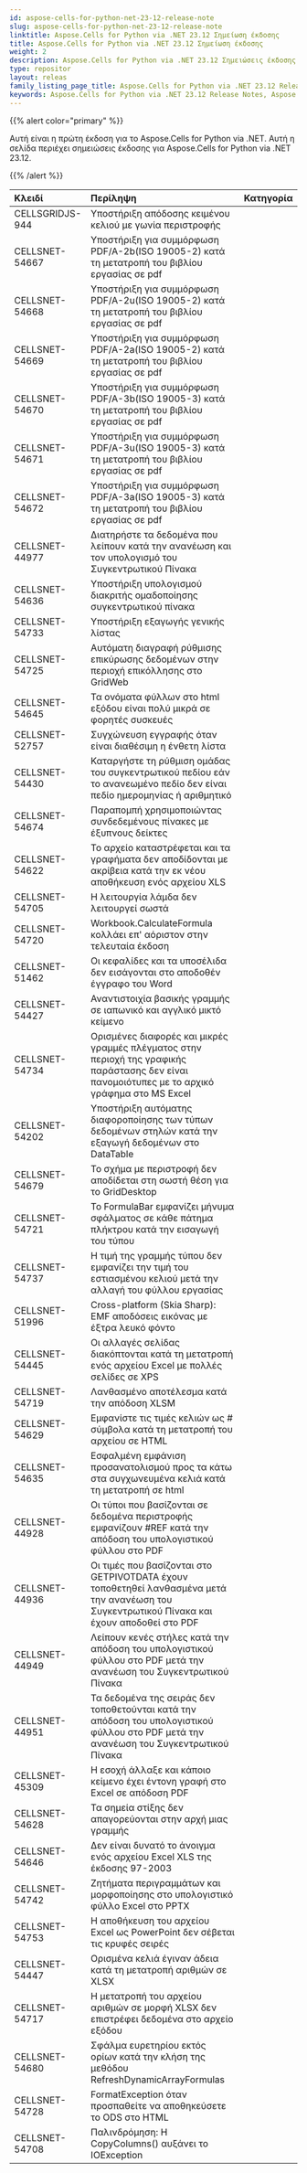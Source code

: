 ```yaml
---
id: aspose-cells-for-python-net-23-12-release-note
slug: aspose-cells-for-python-net-23-12-release-note
linktitle: Aspose.Cells for Python via .NET 23.12 Σημείωση έκδοσης
title: Aspose.Cells for Python via .NET 23.12 Σημείωση έκδοσης
weight: 2
description: Aspose.Cells for Python via .NET 23.12 Σημειώσεις έκδοσης – οι πιο πρόσφατες βελτιώσεις, νέες δυνατότητες και επιδιορθώσεις
type: repositor
layout: releas
family_listing_page_title: Aspose.Cells for Python via .NET 23.12 Release Note
keywords: Aspose.Cells for Python via .NET 23.12 Release Notes, Aspose.Cells for Python via .NET 23.12 updates and fixe
---
```

{{% alert color="primary" %}}

Αυτή είναι η πρώτη έκδοση για το Aspose.Cells for Python via .NET.
Αυτή η σελίδα περιέχει σημειώσεις έκδοσης για Aspose.Cells for Python via .NET 23.12.

{{% /alert %}}

|**Κλειδί**|**Περίληψη**|**Κατηγορία**|
| :- | :- | :- |
|CELLSGRIDJS-944|Υποστήριξη απόδοσης κειμένου κελιού με γωνία περιστροφής|
|CELLSNET-54667|Υποστήριξη για συμμόρφωση PDF/A-2b(ISO 19005-2) κατά τη μετατροπή του βιβλίου εργασίας σε pdf|
|CELLSNET-54668|Υποστήριξη για συμμόρφωση PDF/A-2u(ISO 19005-2) κατά τη μετατροπή του βιβλίου εργασίας σε pdf|
|CELLSNET-54669|Υποστήριξη για συμμόρφωση PDF/A-2a(ISO 19005-2) κατά τη μετατροπή του βιβλίου εργασίας σε pdf|
|CELLSNET-54670|Υποστήριξη για συμμόρφωση PDF/A-3b(ISO 19005-3) κατά τη μετατροπή του βιβλίου εργασίας σε pdf|
|CELLSNET-54671|Υποστήριξη για συμμόρφωση PDF/A-3u(ISO 19005-3) κατά τη μετατροπή του βιβλίου εργασίας σε pdf|
|CELLSNET-54672|Υποστήριξη για συμμόρφωση PDF/A-3a(ISO 19005-3) κατά τη μετατροπή του βιβλίου εργασίας σε pdf|
|CELLSNET-44977|Διατηρήστε τα δεδομένα που λείπουν κατά την ανανέωση και τον υπολογισμό του Συγκεντρωτικού Πίνακα|
|CELLSNET-54636|Υποστήριξη υπολογισμού διακριτής ομαδοποίησης συγκεντρωτικού πίνακα|
|CELLSNET-54733|Υποστήριξη εξαγωγής γενικής λίστας|
|CELLSNET-54725|Αυτόματη διαγραφή ρύθμισης επικύρωσης δεδομένων στην περιοχή επικόλλησης στο GridWeb|
|CELLSNET-54645| Τα ονόματα φύλλων στο html εξόδου είναι πολύ μικρά σε φορητές συσκευές|
|CELLSNET-52757| Συγχώνευση εγγραφής όταν είναι διαθέσιμη η ένθετη λίστα|
|CELLSNET-54430|Καταργήστε τη ρύθμιση ομάδας του συγκεντρωτικού πεδίου εάν το ανανεωμένο πεδίο δεν είναι πεδίο ημερομηνίας ή αριθμητικό|
|CELLSNET-54674|Παραπομπή χρησιμοποιώντας συνδεδεμένους πίνακες με έξυπνους δείκτες|
|CELLSNET-54622|Το αρχείο καταστρέφεται και τα γραφήματα δεν αποδίδονται με ακρίβεια κατά την εκ νέου αποθήκευση ενός αρχείου XLS|
|CELLSNET-54705|Η λειτουργία λάμδα δεν λειτουργεί σωστά|
|CELLSNET-54720|Workbook.CalculateFormula κολλάει επ' αόριστον στην τελευταία έκδοση|
|CELLSNET-51462|Οι κεφαλίδες και τα υποσέλιδα δεν εισάγονται στο αποδοθέν έγγραφο του Word|
|CELLSNET-54427|Αναντιστοιχία βασικής γραμμής σε ιαπωνικό και αγγλικό μικτό κείμενο|
|CELLSNET-54734|Ορισμένες διαφορές και μικρές γραμμές πλέγματος στην περιοχή της γραφικής παράστασης δεν είναι πανομοιότυπες με το αρχικό γράφημα στο MS Excel|
|CELLSNET-54202|Υποστήριξη αυτόματης διαφοροποίησης των τύπων δεδομένων στηλών κατά την εξαγωγή δεδομένων στο DataTable|
|CELLSNET-54679|Το σχήμα με περιστροφή δεν αποδίδεται στη σωστή θέση για το GridDesktop|
|CELLSNET-54721|Το FormulaBar εμφανίζει μήνυμα σφάλματος σε κάθε πάτημα πλήκτρου κατά την εισαγωγή του τύπου|
|CELLSNET-54737|Η τιμή της γραμμής τύπου δεν εμφανίζει την τιμή του εστιασμένου κελιού μετά την αλλαγή του φύλλου εργασίας|
|CELLSNET-51996|Cross-platform (Skia Sharp): EMF αποδόσεις εικόνας με έξτρα λευκό φόντο|
|CELLSNET-54445|Οι αλλαγές σελίδας διακόπτονται κατά τη μετατροπή ενός αρχείου Excel με πολλές σελίδες σε XPS|
|CELLSNET-54719|Λανθασμένο αποτέλεσμα κατά την απόδοση XLSM|
|CELLSNET-54629|Εμφανίστε τις τιμές κελιών ως # σύμβολα κατά τη μετατροπή του αρχείου σε HTML|
|CELLSNET-54635|Εσφαλμένη εμφάνιση προσανατολισμού προς τα κάτω στα συγχωνευμένα κελιά κατά τη μετατροπή σε html|
|CELLSNET-44928|Οι τύποι που βασίζονται σε δεδομένα περιστροφής εμφανίζουν #REF κατά την απόδοση του υπολογιστικού φύλλου στο PDF|
|CELLSNET-44936|Οι τιμές που βασίζονται στο GETPIVOTDATA έχουν τοποθετηθεί λανθασμένα μετά την ανανέωση του Συγκεντρωτικού Πίνακα και έχουν αποδοθεί στο PDF|
|CELLSNET-44949|Λείπουν κενές στήλες κατά την απόδοση του υπολογιστικού φύλλου στο PDF μετά την ανανέωση του Συγκεντρωτικού Πίνακα|
|CELLSNET-44951|Τα δεδομένα της σειράς δεν τοποθετούνται κατά την απόδοση του υπολογιστικού φύλλου στο PDF μετά την ανανέωση του Συγκεντρωτικού Πίνακα|
|CELLSNET-45309|Η εσοχή άλλαξε και κάποιο κείμενο έχει έντονη γραφή στο Excel σε απόδοση PDF|
|CELLSNET-54628|Τα σημεία στίξης δεν απαγορεύονται στην αρχή μιας γραμμής|
|CELLSNET-54646| Δεν είναι δυνατό το άνοιγμα ενός αρχείου Excel XLS της έκδοσης 97-2003|
|CELLSNET-54742|Ζητήματα περιγραμμάτων και μορφοποίησης στο υπολογιστικό φύλλο Excel στο PPTX|
|CELLSNET-54753|Η αποθήκευση του αρχείου Excel ως PowerPoint δεν σέβεται τις κρυφές σειρές|
|CELLSNET-54447|Ορισμένα κελιά έγιναν άδεια κατά τη μετατροπή αριθμών σε XLSX|
|CELLSNET-54717|Η μετατροπή του αρχείου αριθμών σε μορφή XLSX δεν επιστρέφει δεδομένα στο αρχείο εξόδου|
|CELLSNET-54680|Σφάλμα ευρετηρίου εκτός ορίων κατά την κλήση της μεθόδου RefreshDynamicArrayFormulas|
|CELLSNET-54728|FormatException όταν προσπαθείτε να αποθηκεύσετε το ODS στο HTML|
|CELLSNET-54708|Παλινδρόμηση: Η CopyColumns() αυξάνει το IOException|

